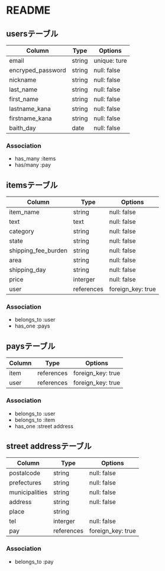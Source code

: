 # README

## usersテーブル

|Column|Type|Options|
| ----------------- | ------- | ------------ |
| email             | string  | unique: ture |
| encryped_password | string  | null: false  |
| nickname          | string  | null: false  |
| last_name         | string  | null: false  |
| first_name        | string  | null: false  |
| lastname_kana     | string  | null: false  |
| firstname_kana    | string  | null: false  |
| baith_day         | date    | null: false  |


### Association
- has_many :items
- has/many :pay

## itemsテーブル

|Column|Type|Options|
| ------------------- | ---------- | ----------------- |
| item_name           | string     | null: false       |
| text                | text       | null: false       |
| category            | string     | null: false       |
| state               | string     | null: false       |
| shipping_fee_burden | string     | null: false       |
| area                | string     | null: false       |
| shipping_day        | string     | null: false       |
| price               | interger   | null: false       |
| user                | references | foreign_key: true | 


### Association
- belongs_to :user
- has_one :pays

## paysテーブル

|Column|Type|Options|
| -------- | ---------- | ----------------- |
| item     | references | foreign_key: true |
| user     | references | foreign_key: true |

### Association
- belongs_to :user
- belongs_to :item
- has_one :street address

## street addressテーブル

|Column|Type|Options|
| -------------- | --------- | ----------------- |
| postalcode     | string    | null: false       |
| prefectures    | string    | null: false       |
| municipalities | string    | null: false       |
| address        | string    | null: false       |
| place          | string    |                   |
| tel            | interger  | null: false       |
| pay            | references| foreign_key: true |


### Association
- belongs_to :pay
